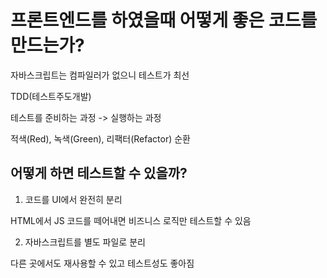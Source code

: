 # 프론트엔드를 하였을때 어떻게 좋은 코드를 만드는가?

자바스크립트는 컴파일러가 없으니 테스트가 최선

TDD(테스트주도개발)

테스트를 준비하는 과정 -> 실행하는 과정

적색(Red), 녹색(Green), 리팩터(Refactor) 순환

## 어떻게 하면 테스트할 수 있을까? 

1. 코드를 UI에서 완전히 분리 

HTML에서 JS 코드를 떼어내면 비즈니스 로직만 테스트할 수 있음 

2. 자바스크립트를 별도 파일로 분리 

다른 곳에서도 재사용할 수 있고 테스트성도 좋아짐